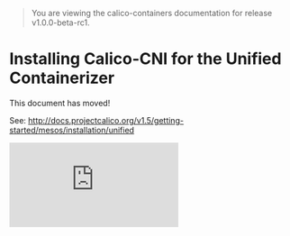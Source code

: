 > You are viewing the calico-containers documentation for release v1.0.0-beta-rc1.

# Installing Calico-CNI for the Unified Containerizer

This document has moved!

See: http://docs.projectcalico.org/v1.5/getting-started/mesos/installation/unified

[![Analytics](https://calico-ga-beacon.appspot.com/UA-52125893-3/calico-containers/docs/mesos/ManualInstallCalicoCNI.md?pixel)](https://github.com/igrigorik/ga-beacon)
